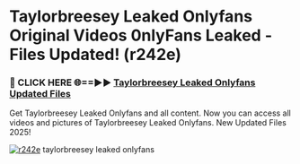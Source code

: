 # Taylorbreesey Leaked Onlyfans Original Videos 0nlyFans Leaked - Files Updated! (r242e)

<h3>🔴 CLICK HERE 🌐==►► <a href="https://tinyurl.com/3hn5wdd3" rel="nofollow">Taylorbreesey Leaked Onlyfans Updated Files</a></h3>

Get Taylorbreesey Leaked Onlyfans and all content. Now you can access all videos and pictures of Taylorbreesey Leaked Onlyfans. New Updated Files 2025!

[![r242e](https://i.imgur.com/4HnBqBT.gif)](https://tinyurl.com/3hn5wdd3)
taylorbreesey leaked onlyfans